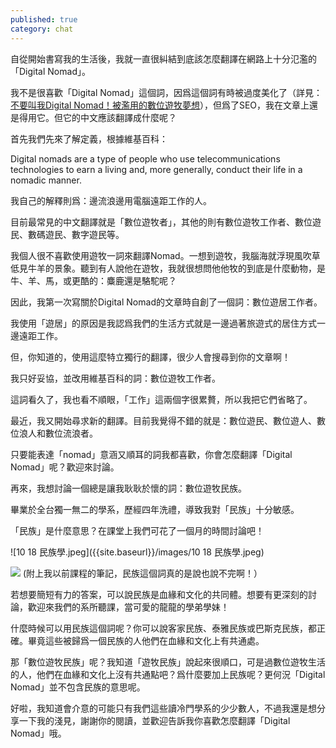 ```yaml
---
published: true
category: chat
---
```

自從開始書寫我的生活後，我就一直很糾結到底該怎麼翻譯在網路上十分氾濫的「Digital Nomad」。

我不是很喜歡「Digital Nomad」這個詞，因爲這個詞有時被過度美化了（詳見：[不要叫我Digital Nomad！被濫用的數位遊牧夢想](https://medium.com/remote-taiwan/dont-call-me-digital-nomad-292ae83f2bea)），但爲了SEO，我在文章上還是得用它。但它的中文應該翻譯成什麼呢？

首先我們先來了解定義，根據維基百科：

Digital nomads are a type of people who use telecommunications technologies to earn a living and, more generally, conduct their life in a nomadic manner.

我自己的解釋則爲：邊流浪邊用電腦遠距工作的人。

目前最常見的中文翻譯就是「數位遊牧者」，其他的則有數位遊牧工作者、數位遊民、數碼遊民、數字遊民等。

我個人很不喜歡使用遊牧一詞來翻譯Nomad。一想到遊牧，我腦海就浮現風吹草低見牛羊的景象。聽到有人說他在遊牧，我就很想問他他牧的到底是什麼動物，是牛、羊、馬，或更酷的：麋鹿還是駱駝呢？

因此，我第一次寫關於Digital Nomad的文章時自創了一個詞：數位遊居工作者。

我使用「遊居」的原因是我認爲我們的生活方式就是一邊過著旅遊式的居住方式一邊遠距工作。

但，你知道的，使用這麼特立獨行的翻譯，很少人會搜尋到你的文章啊！

我只好妥協，並改用維基百科的詞：數位遊牧工作者。

這詞看久了，我也看不順眼，「工作」這兩個字很累贅，所以我把它們省略了。

最近，我又開始尋求新的翻譯。目前我覺得不錯的就是：數位遊民、數位遊人、數位浪人和數位流浪者。

只要能表達「nomad」意涵又順耳的詞我都喜歡，你會怎麼翻譯「Digital Nomad」呢？歡迎來討論。

再來，我想討論一個總是讓我耿耿於懷的詞：數位遊牧民族。

畢業於全台獨一無二的學系，歷經四年洗禮，導致我對「民族」十分敏感。

「民族」是什麼意思？在課堂上我們可花了一個月的時間討論吧！

![10 18 民族學.jpeg]({{site.baseurl}}/images/10 18 民族學.jpeg)

![]({{site.baseurl}}/images/10%2018%20%E6%B0%91%E6%97%8F%E5%AD%B8.jpeg)
(附上我以前課程的筆記，民族這個詞真的是說也說不完啊！）

若想要簡短有力的答案，可以說民族是血緣和文化的共同體。想要有更深刻的討論，歡迎來我們的系所聽課，當可愛的龍龍的學弟學妹！

什麼時候可以用民族這個詞呢？你可以說客家民族、泰雅民族或巴斯克民族，都正確。畢竟這些被歸爲一個民族的人他們在血緣和文化上有共通處。

那「數位遊牧民族」呢？我知道「遊牧民族」說起來很順口，可是過數位遊牧生活的人，他們在血緣和文化上沒有共通點吧？爲什麼要加上民族呢？更何況「Digital Nomad」並不包含民族的意思呢。

好啦，我知道會介意的可能只有我們這些讀冷門學系的少少數人，不過我還是想分享一下我的淺見，謝謝你的閱讀，並歡迎告訴我你喜歡怎麼翻譯「Digital Nomad」哦。
